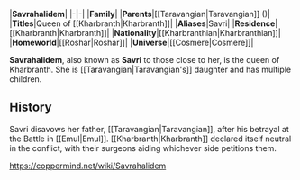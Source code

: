|**Savrahalidem**|
|-|-|
|**Family**|
|**Parents**|[[Taravangian\|Taravangian]] ()|
|**Titles**|Queen of [[Kharbranth\|Kharbranth]]|
|**Aliases**|Savri|
|**Residence**|[[Kharbranth\|Kharbranth]]|
|**Nationality**|[[Kharbranthian\|Kharbranthian]]|
|**Homeworld**|[[Roshar\|Roshar]]|
|**Universe**|[[Cosmere\|Cosmere]]|

**Savrahalidem**, also known as **Savri** to those close to her, is the queen of Kharbranth. She is [[Taravangian\|Taravangian's]] daughter and has multiple children.

## History
Savri disavows her father, [[Taravangian\|Taravangian]], after his betrayal at the Battle in [[Emul\|Emul]]. [[Kharbranth\|Kharbranth]] declared itself neutral in the conflict, with their surgeons aiding whichever side petitions them. 



https://coppermind.net/wiki/Savrahalidem